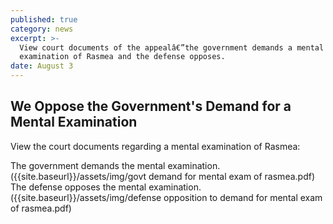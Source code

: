 ```yaml
---
published: true
category: news
excerpt: >-
  View court documents of the appealâ€”the government demands a mental
  examination of Rasmea and the defense opposes.
date: August 3
---
```

## We Oppose the Government's Demand for a Mental Examination

View the court documents regarding a mental examination of Rasmea:

The government demands the mental examination. ({{site.baseurl}}/assets/img/govt demand for mental exam of rasmea.pdf)
The defense opposes the mental examination.({{site.baseurl}}/assets/img/defense opposition to demand for mental exam of rasmea.pdf)

